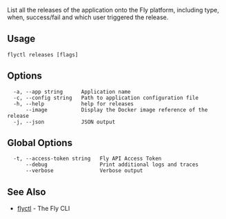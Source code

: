 List all the releases of the application onto the Fly platform,
including type, when, success/fail and which user triggered the release.


## Usage
~~~
flyctl releases [flags]
~~~

## Options

~~~
  -a, --app string      Application name
  -c, --config string   Path to application configuration file
  -h, --help            help for releases
      --image           Display the Docker image reference of the release
  -j, --json            JSON output
~~~

## Global Options

~~~
  -t, --access-token string   Fly API Access Token
      --debug                 Print additional logs and traces
      --verbose               Verbose output
~~~

## See Also

* [flyctl](/docs/flyctl/help/)	 - The Fly CLI

